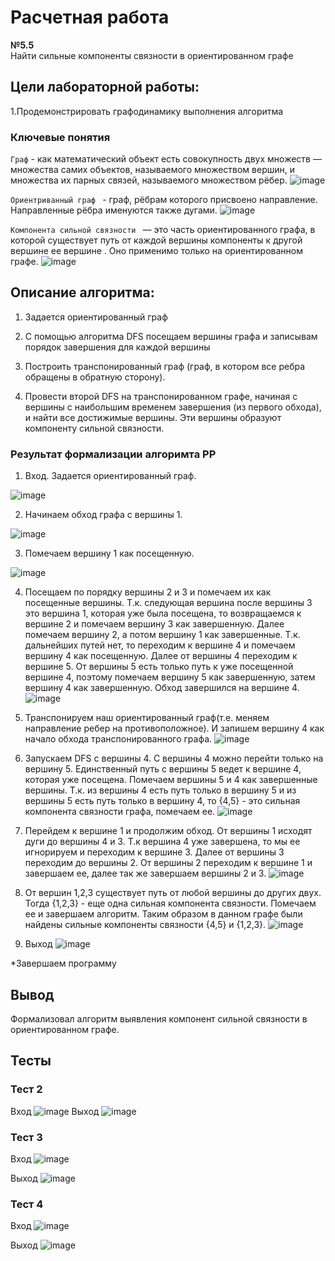 # Расчетная работа

**№5.5**  
Найти сильные компоненты связности в ориентированном графе

## Цели лабораторной работы:

1.Продемонстрировать графодинамику выполнения алгоритма

### Ключевые понятия

`Граф` - как математический объект есть совокупность двух множеств — множества самих объектов, называемого множеством вершин, и множества их парных связей, называемого множеством рёбер.
![image](https://github.com/iis-32170x/RPIIS/assets/145581766/51e3d92e-27dc-436f-b1e1-cadbc77f9597)


`Ориентриванный граф ` -  граф, рёбрам которого присвоено направление. Направленные рёбра именуются также дугами.
![image](https://github.com/iis-32170x/RPIIS/assets/145581766/93be3b08-f555-4f2c-bb68-a1f06c683253)


`Компонента сильной связности `  — это часть ориентированного графа, в которой существует путь от каждой вершины компоненты к другой вершине ее вершине . Оно применимо только на ориентированном графе.
![image](https://github.com/iis-32170x/RPIIS/assets/145581766/dbf61562-1240-4be2-94f5-69decfa923be)


## Описание алгоритма:

1. Задается ориентированный граф

2. С помощью алгоритма DFS посещаем вершины графа и записывам порядок завершения для каждой вершины
3. Построить транспонированный граф (граф, в котором все ребра обращены в обратную сторону).
4. Провести второй DFS на  транспонированном графе, начиная с вершины с наибольшим временем завершения (из первого обхода), и найти все достижимые вершины. Эти вершины образуют компоненту сильной связности.

### Результат формализации алгоримта РР

1. Вход. Задается ориентированный граф.

![image](https://github.com/iis-32170x/RPIIS/assets/145581766/375083c0-6bda-43a6-8677-8dd6b22ec06d)


2. Начинаем обход графа с вершины 1.

![image](https://github.com/iis-32170x/RPIIS/assets/145581766/060b9789-1b66-412a-9cd0-0fbc8fc63bcb)


3. Помечаем вершину 1 как посещенную.

![image](https://github.com/iis-32170x/RPIIS/assets/145581766/aefbe7b0-6676-41e4-9852-fea0bb050e7c)



4. Посещаем по порядку вершины  2 и 3 и помечаем их как посещенные вершины. Т.к. следующая вершина после вершины 3 это вершина 1, которая уже была посещена, то возвращаемся к вершине 2 и помечаем вершину 3 как завершенную. Далее помечаем вершину 2, а потом вершину 1 как завершенные. Т.к. дальнейших путей нет, то переходим к вершине 4 и помечаем вершину 4 как посещенную. Далее от вершины 4 переходим к вершине 5. От вершины 5 есть только путь к уже посещенной вершине 4, поэтому помечаем вершину 5 как завершенную, затем вершину 4 как завершенную. Обход завершился на вершине 4.
![image](https://github.com/iis-32170x/RPIIS/assets/145581766/19726ffb-9adf-4669-ae84-57e35d357f67)


5. Транспонируем наш ориентированный граф(т.е. меняем направление ребер на противоположное). И запишем вершину 4 как начало обхода транспонированного графа.
![image](https://github.com/iis-32170x/RPIIS/assets/145581766/d6dd96f2-1769-4567-8b98-dd854e6ee457)



6. Запускаем DFS с вершины 4. С вершины 4 можно перейти только на вершину 5. Единственный путь с вершины 5 ведет к вершине 4, которая уже посещена. Помечаем вершины 5 и 4 как завершенные вершины. Т.к. из вершины 4 есть путь только в вершину 5 и из вершины 5 есть путь только в вершину 4, то {4,5} - это сильная компонента связности графа, помечаем ее.
![image](https://github.com/iis-32170x/RPIIS/assets/145581766/43a225f8-36dc-4585-b69f-8e3918b36323)



7. Перейдем к вершине 1 и продолжим обход. От вершины 1 исходят дуги до вершины 4 и 3. Т.к вершина 4 уже завершена, то мы ее игнорируем и переходим к вершине 3. Далее от вершины 3 переходим до вершины 2. От вершины 2 переходим к вершине 1 и завершаем ее, далее так же завершаем вершины 2 и 3.
![image](https://github.com/iis-32170x/RPIIS/assets/145581766/e06d99bb-3eed-489e-a58f-a566cef02cad)


8. От вершин 1,2,3 существует путь от любой вершины до других двух. Тогда {1,2,3} - еще одна сильная компонента связности. Помечаем ее и завершаем алгоритм.
Таким образом в данном графе были найдены сильные компоненты связности {4,5} и {1,2,3}.
![image](https://github.com/iis-32170x/RPIIS/assets/145581766/891181eb-181d-4364-bbe3-3a48f8ef67c1)

9. Выход
![image](https://github.com/iis-32170x/RPIIS/assets/145581766/9d6ff3a7-69d5-48df-9844-3fa6dbbd1d48)


*Завершаем программу

## Вывод
Формализовал алгоритм выявления компонент сильной связности в ориентированном графе.

## Тесты
### Тест 2
Вход
![image](https://github.com/iis-32170x/RPIIS/assets/145581766/b5130663-3a03-431c-bd55-60ff6a840c77)
Выход
![image](https://github.com/iis-32170x/RPIIS/assets/145581766/6d8ac914-776f-4b9b-9247-91bd298e9519)
### Тест 3
Вход
![image](https://github.com/iis-32170x/RPIIS/assets/145581766/027d95d0-abc3-4c1b-bb6f-f11518eb55d2)

Выход
![image](https://github.com/iis-32170x/RPIIS/assets/145581766/ccfbbb5c-7daf-40f6-b099-db81fe95cbcd)

### Тест 4
Вход
![image](https://github.com/iis-32170x/RPIIS/assets/145581766/ffda344c-90cc-4ef9-b573-3f9c89cf39ca)

Выход
![image](https://github.com/iis-32170x/RPIIS/assets/145581766/f88e3558-64ea-4008-a78b-69ef9582f02e)






